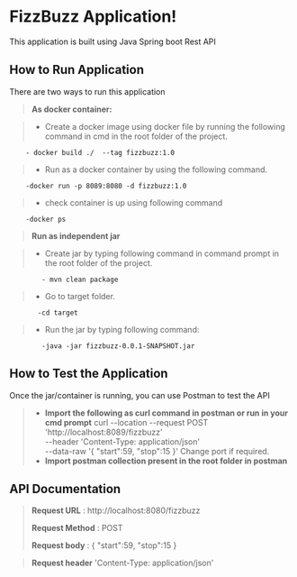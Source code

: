 ﻿FizzBuzz Application!
===================

This application is built using Java Spring boot Rest API

How to Run Application
-------------
There are two ways to run this application

> **As docker container:**

> - Create a docker image using docker file by running the following command in cmd in the root folder of the project.
>
		- docker build ./  --tag fizzbuzz:1.0
> - Run as a docker container by using the following command.
> 
		-docker run -p 8089:8080 -d fizzbuzz:1.0
> - check container is up using following command
> 
		-docker ps


> **Run as independent jar**

> - Create jar by typing following command in command prompt in the root folder of the project. 
> 
            - mvn clean package
> - Go to target folder. 
> 
           -cd target
> - Run the jar by typing following command: 
> 
            -java -jar fizzbuzz-0.0.1-SNAPSHOT.jar

How to Test the Application
-------------
Once the jar/container is running, you can use Postman to test the API

>- **Import the following as curl command in postman or run in your cmd prompt**
curl --location --request POST 'http://localhost:8089/fizzbuzz' \
--header 'Content-Type: application/json' \
--data-raw '{
    "start":59,
    "stop":15
}'
Change port if required.
>- **Import postman collection present in the root folder in postman**


API Documentation
-------------

>  **Request URL** : http://localhost:8080/fizzbuzz
>  
>  **Request Method** : POST 
>  
> **Request body** : {
    "start":59,
    "stop":15
} 

> **Request header** 'Content-Type: application/json'